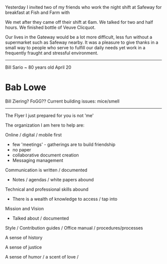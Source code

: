 

Yesterday I invited two of my friends who work the night shift at Safeway for breakfast at Fish and Farm with

We met after they came off their shift at 6am. We talked for two and half hours. We finished bottle of Veuve Clicquot.

Our lives in the Gateway would be a lot more difficult, less fun without a supermarket such as Safeway nearby. It was a pleasure to give thanks in a small way to people who serve to fulfill our daily needs yet work in a frequently fraught and stressful environment.

***

Bill Sario ~ 80 years old April 20


# Bab Lowe


Bill Ziering?
FoGG??
Current building issues: mice/smell

***

The Flyer I just prepared for you is not 'me'


The organization I am here to help are:

Online / digital / mobile first

* few 'meetings' - gatherings are to build friendship
* no paper
* collaborative document creation
* Messaging management


Communication is written / documented
* Notes / agendas / white papers abound


Technical and professional skills abound
* There is a wealth of knowledge to access / tap into


Mission and Vision
* Talked about / documented


Style / Contribution guides / Office manual / procedures/processes


A sense of history


A sense of justice


A sense of humor / a scent of love /

